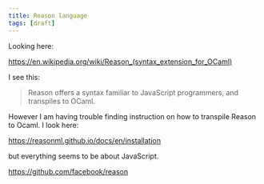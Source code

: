 ```yaml
---
title: Reason language
tags: [draft]
---
```


Looking here:

<https://en.wikipedia.org/wiki/Reason_(syntax_extension_for_OCaml)>

I see this:

> Reason offers a syntax familiar to JavaScript programmers, and transpiles to
> OCaml.

However I am having trouble finding instruction on how to transpile Reason to
Ocaml. I look here:

<https://reasonml.github.io/docs/en/installation>

but everything seems to be about JavaScript.

<https://github.com/facebook/reason>
